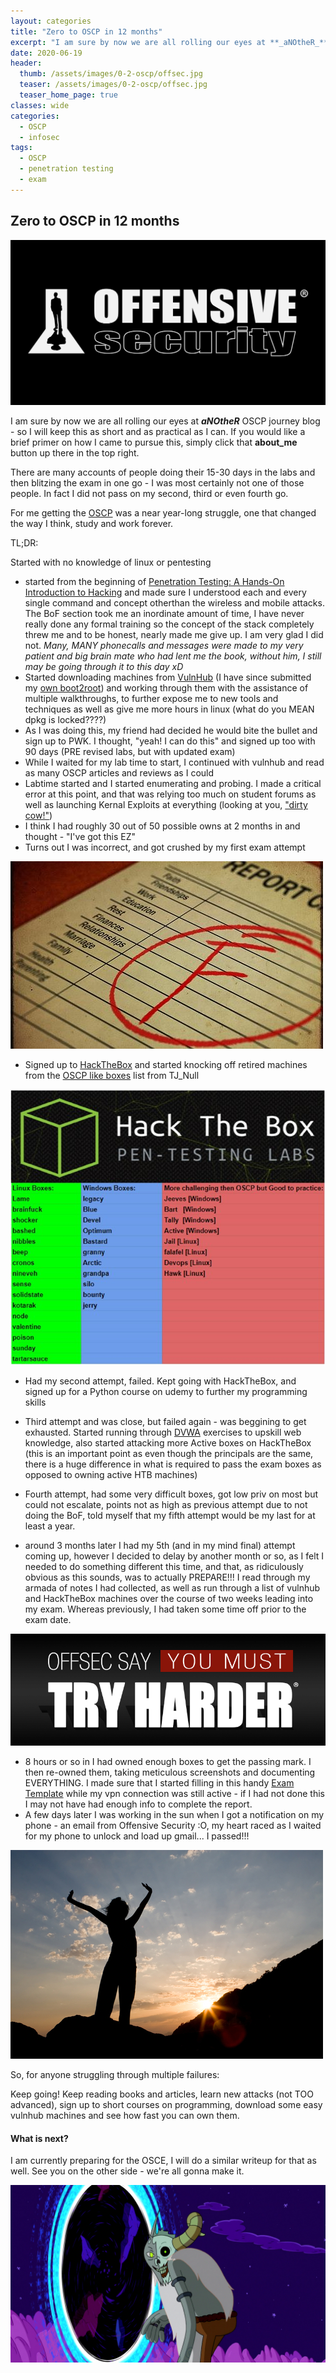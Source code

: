 ```yaml
---
layout: categories
title: "Zero to OSCP in 12 months"
excerpt: "I am sure by now we are all rolling our eyes at **_aNOtheR_** OSCP journey blog"
date: 2020-06-19
header:
  thumb: /assets/images/0-2-oscp/offsec.jpg
  teaser: /assets/images/0-2-oscp/offsec.jpg
  teaser_home_page: true
classes: wide
categories:
  - OSCP
  - infosec
tags:
  - OSCP
  - penetration testing
  - exam
---
```


## Zero to OSCP in 12 months

![offsec](/assets/images/0-2-oscp/offsec.jpg)

I am sure by now we are all rolling our eyes at **_aNOtheR_** OSCP journey blog - so I will keep this as short and as practical as I can.
If you would like a brief primer on how I came to pursue this, simply click that **about_me** button up there in the top right.

There are many accounts of people doing their 15-30 days in the labs and then blitzing the exam in one go - I was most certainly not one of those people.
In fact I did not pass on my second, third or even fourth go.

For me getting the [OSCP](https://www.offensive-security.com/pwk-oscp/) was a near year-long struggle, one that changed the way I think, study and work forever.

TL;DR:

Started with no knowledge of linux or pentesting
  * started from the beginning of [Penetration Testing: A Hands-On Introduction to Hacking](https://www.amazon.com.au/Penetration-Testing-Hands-Introduction-Hacking-ebook/dp/B00KME7GN8) and made sure I understood each and every single command and concept otherthan the wireless and mobile attacks. The BoF section took me an inordinate amount of time, I have never really done any formal training so the concept of the stack completely threw me and to be honest, nearly made me give up. I am very glad I did not.
  *Many, MANY phonecalls and messages were made to my very patient and big brain mate who had lent me the book, without him, I still may be going through it to this day xD*
  * Started downloading machines from [VulnHub](vulnhub.com) (I have since submitted my [own boot2root](https://www.vulnhub.com/entry/stripes-1,468/)) and working through them with the assistance of multiple walkthroughs, to further expose me to new tools and techniques as well as give me more hours in linux (what do you MEAN dpkg is locked????)
  * As I was doing this, my friend had decided he would bite the bullet and sign up to PWK. I thought, "yeah! I can do this" and signed up too with 90 days (PRE revised labs, but with updated exam)
  * While I waited for my lab time to start, I continued with vulnhub and read as many OSCP articles and reviews as I could
  * Labtime started and I started enumerating and probing. I made a critical error at this point, and that was relying too much on student forums as well as launching Kernal Exploits at everything (looking at you, ["dirty cow!"](https://en.wikipedia.org/wiki/Dirty_COW))
  * I think I had roughly 30 out of 50 possible owns at 2 months in and thought - "I've got this EZ"
  * Turns out I was incorrect, and got crushed by my first exam attempt

  ![FAIL](/assets/images/0-2-oscp/fail.jpg)

  * Signed up to [HackTheBox](https://www.hackthebox.eu) and started knocking off retired machines from the [OSCP like boxes](https://www.reddit.com/r/oscp/comments/alf4nf/oscp_like_boxes_on_hack_the_box_credit_tj_null_on/) list from TJ_Null

![tj_null](/assets/images/0-2-oscp/oscp-like.jpg)

  * Had my second attempt, failed. Kept going with HackTheBox, and signed up for a Python course on udemy to further my programming skills
  * Third attempt and was close, but failed again - was beggining to get exhausted. Started running through [DVWA](http://www.dvwa.co.uk) exercises to upskill web knowledge, also started attacking more Active boxes on HackTheBox (this is an important point as even though the principals are the same, there is a huge difference in what is required to pass the exam boxes as opposed to owning active HTB machines)

  * Fourth attempt, had some very difficult boxes, got low priv on most but could not escalate, points not as high as previous attempt due to not doing the BoF, told myself that my fifth attempt would be my last for at least a year.

  * around 3 months later I had my 5th (and in my mind final) attempt coming up, however I decided to delay by another month or so, as I felt I needed to do something different this time, and that, as ridiculously obvious as this sounds, was to actually PREPARE!!! I read through my armada of notes I had collected, as well as run through a list of vulnhub and HackTheBox machines over the course of two weeks leading into my exam. Whereas previously, I had taken some time off prior to the exam date.

![trhrdrfgt](/assets/images/0-2-oscp/tRy-hArdEr.jpg)

  * 8 hours or so in I had owned enough boxes to get the passing mark. I then re-owned them, taking meticulous screenshots and documenting EVERYTHING. I made sure that I started filling in this handy [Exam Template](https://github.com/whoisflynn/OSCP-Exam-Report-Template/blob/master/OSCP-OS-XXXXX-Exam-Report_Template3.2.docx) while my vpn connection was still active - if I had not done this I may not have had enough info to complete the report.
  * A few days later I was working in the sun when I got a notification on my phone - an email from Offensive Security :O, my heart raced as I waited for my phone to unlock and load up gmail... I passed!!!

![trhrdrfgt](/assets/images/0-2-oscp/woman-standing-on-top-of-mountain-1.jpg)

So, for anyone struggling through multiple failures:

Keep going! Keep reading books and articles, learn new attacks (not TOO advanced), sign up to short courses on programming, download some easy vulnhub machines and see how fast you can own them.


#### What is next?

I am currently preparing for the OSCE, I will do a similar writeup for that as well.
See you on the other side - we're all gonna make it.

![c-u-on-teh-otherside](/assets/images/0-2-oscp/lich-boi.jpg)
